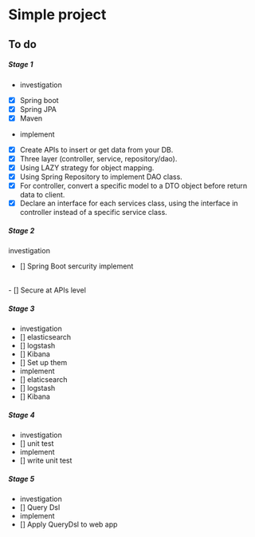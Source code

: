 # Simple project

## To do

##### Stage 1

- investigation
- [x] Spring boot
- [x] Spring JPA
- [x] Maven
- implement
- [x] Create APIs to insert or get data from your DB.
- [x] Three layer (controller, service, repository/dao).
- [x] Using LAZY strategy for object mapping.
- [x] Using Spring Repository to implement DAO class.
- [x] For controller, convert a specific model to a DTO object before return data to client.
- [x] Declare an interface for each services class, using the interface in controller instead of a specific service class.

##### Stage 2

investigation
</br>
- [] Spring Boot sercurity
implement
</br>
- [] Secure at APIs level

##### Stage 3

- investigation
- [] elasticsearch
- [] logstash
- [] Kibana
- [] Set up them
- implement
- [] elaticsearch
- [] logstash
- [] Kibana

##### Stage 4

- investigation
- [] unit test
- implement
- [] write unit test

##### Stage 5

- investigation
- [] Query Dsl
- implement
- [] Apply QueryDsl to web app


